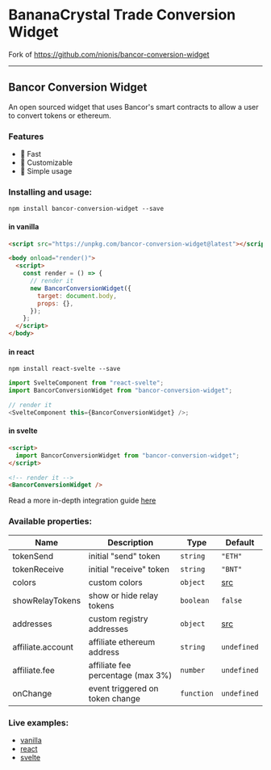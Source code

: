 # BananaCrystal Trade Conversion Widget

Fork of https://github.com/nionis/bancor-conversion-widget


<hr>


## Bancor Conversion Widget

An open sourced widget that uses Bancor's smart contracts to allow a user to convert tokens or ethereum.

### Features

- 🚴 Fast
- 🔧 Customizable
- 🙂 Simple usage

### Installing and usage:

```
npm install bancor-conversion-widget --save
```

#### in vanilla

```html
<script src="https://unpkg.com/bancor-conversion-widget@latest"></script>

<body onload="render()">
  <script>
    const render = () => {
      // render it
      new BancorConversionWidget({
        target: document.body,
        props: {},
      });
    };
  </script>
</body>
```

#### in react

```
npm install react-svelte --save
```

```javascript
import SvelteComponent from "react-svelte";
import BancorConversionWidget from "bancor-conversion-widget";

// render it
<SvelteComponent this={BancorConversionWidget} />;
```

#### in svelte

```html
<script>
  import BancorConversionWidget from "bancor-conversion-widget";
</script>

<!-- render it -->
<BancorConversionWidget />
```

Read a more in-depth integration guide [here](https://github.com/nionis/bancor-conversion-widget/wiki/Integration-guide)

### Available properties:

| Name              | Description                       | Type       | Default                        |
| ----------------- | --------------------------------- | ---------- | ------------------------------ |
| tokenSend         | initial "send" token              | `string`   | `"ETH"`                        |
| tokenReceive      | initial "receive" token           | `string`   | `"BNT"`                        |
| colors            | custom colors                     | `object`   | [src](/src/utils/Colors.js#L5) |
| showRelayTokens   | show or hide relay tokens         | `boolean`  | `false`                        |
| addresses         | custom registry addresses         | `object`   | [src](/src/env.js#L4)          |
| affiliate.account | affiliate ethereum address        | `string`   | `undefined`                    |
| affiliate.fee     | affiliate fee percentage (max 3%) | `number`   | `undefined`                    |
| onChange          | event triggered on token change   | `function` | `undefined`                    |

### Live examples:

- [vanilla](https://codesandbox.io/s/bancor-conversion-widget-in-vanilla-2q28g?fontsize=14&hidenavigation=1&theme=dark)
- [react](https://codesandbox.io/s/awesome-grass-e12df?fontsize=14&hidenavigation=1&theme=dark)
- [svelte](https://codesandbox.io/s/musing-dirac-8zmr9?fontsize=14&hidenavigation=1&theme=dark)
